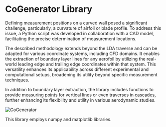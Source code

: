 # CoGenerator Library
Defining measurement positions on a curved wall posed a significant challenge, particularly, a curvature of airfoil or blade profile. To address this issue, a Python script was developed in collaboration with a CAD model, facilitating the precise determination of measurement locations.

The described methodology extends beyond the LDA traverse and can be adapted for various coordinate systems, including CFD domains. It enables the extraction of boundary layer lines for any aerofoil by utilizing the real-world leading edge and trailing edge coordinates within that system. This versatility enhances its applicability across different experimental and computational setups, broadening its utility beyond specific measurement techniques.

In addition to boundary layer extraction, the library includes functions to provide measuring points for vertical lines or even traverses in cascades, further enhancing its flexibility and utility in various aerodynamic studies.

![CoGenerator](https://github.com/EngAhmedHady/CoGenerator/assets/49737863/96567579-379b-49ee-86dc-55048182bd05)

This library employs numpy and matplotlib libraries.


